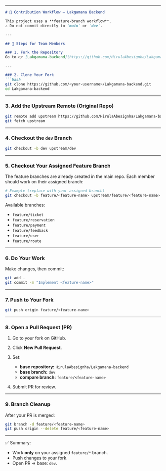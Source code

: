 
---

````markdown
# 🚀 Contribution Workflow – Lakgamana Backend

This project uses a **feature-branch workflow**.  
⚠️ Do not commit directly to `main` or `dev`.

---

## 🔧 Steps for Team Members

### 1. Fork the Repository
Go to 👉 [Lakgamana-backend](https://github.com/HirulaAbesignha/Lakgamana-backend) and click **Fork**.

---

### 2. Clone Your Fork
```bash
git clone https://github.com/<your-username>/Lakgamana-backend.git
cd Lakgamana-backend
````

---

### 3. Add the Upstream Remote (Original Repo)

```bash
git remote add upstream https://github.com/HirulaAbesignha/Lakgamana-backend.git
git fetch upstream
```

---

### 4. Checkout the `dev` Branch

```bash
git checkout -b dev upstream/dev
```

---

### 5. Checkout Your Assigned Feature Branch

The feature branches are already created in the main repo.
Each member should work on their assigned branch:

```bash
# Example (replace with your assigned branch)
git checkout -b feature/<feature-name> upstream/feature/<feature-name>
```

Available branches:

* `feature/ticket`
* `feature/reservation`
* `feature/payment`
* `feature/feedback`
* `feature/user`
* `feature/route`

---

### 6. Do Your Work

Make changes, then commit:

```bash
git add .
git commit -m "Implement <feature-name>"
```

---

### 7. Push to Your Fork

```bash
git push origin feature/<feature-name>
```

---

### 8. Open a Pull Request (PR)

1. Go to your fork on GitHub.
2. Click **New Pull Request**.
3. Set:

   * **base repository:** `HirulaAbesignha/Lakgamana-backend`
   * **base branch:** `dev`
   * **compare branch:** `feature/<feature-name>`
4. Submit PR for review.

---

### 9. Branch Cleanup

After your PR is merged:

```bash
git branch -d feature/<feature-name>
git push origin --delete feature/<feature-name>
```

---

✅ Summary:

* Work **only** on your assigned `feature/*` branch.
* Push changes to your fork.
* Open PR → base: `dev`.
